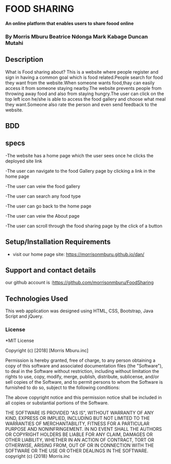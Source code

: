 # FOOD SHARING

#### An online platform that enables users to share foood online

### By **Morris Mburu Beatrice Ndonga Mark Kabage Duncan Mutahi**

## Description

What is Food sharing about? This is a website where people register and sign in having a common goal which is food related.People search for food they want from the website.When someone wants food,thay can easily access it from someone staying nearby.The website prevents people from throwing away food and also from staying hungry.The user can click on the top left icon he/she is able to access the food gallery and choose what meal they want.Someone also rate the person and even send feedback to the website.

## BDD

## specs

-The website has a home page which the user sees once he clicks the deployed site link

-The user can navigate to the food Gallery page by clicking a link in the home page

-The user can veiw the food gallery

-The user can search any food type

-The user can go back to the home page

-The user can veiw the About page

-The user can scroll through the food sharing page by the click of a button

## Setup/Installation Requirements

* visit our home page site: https://morrisonmburu.github.io/dan/

## Support and contact details

our github account is :https://github.com/morrisonmburu/FoodSharing

## Technologies Used

This web application was designed using HTML, CSS, Bootstrap, Java Script and jQuery.

### License

*MIT License

Copyright (c) [2018] [Morris Mburu.inc]

Permission is hereby granted, free of charge, to any person obtaining a copy
of this software and associated documentation files (the "Software"), to deal
in the Software without restriction, including without limitation the rights
to use, copy, modify, merge, publish, distribute, sublicense, and/or sell
copies of the Software, and to permit persons to whom the Software is
furnished to do so, subject to the following conditions:

The above copyright notice and this permission notice shall be included in all
copies or substantial portions of the Software.

THE SOFTWARE IS PROVIDED "AS IS", WITHOUT WARRANTY OF ANY KIND, EXPRESS OR
IMPLIED, INCLUDING BUT NOT LIMITED TO THE WARRANTIES OF MERCHANTABILITY,
FITNESS FOR A PARTICULAR PURPOSE AND NONINFRINGEMENT. IN NO EVENT SHALL THE
AUTHORS OR COPYRIGHT HOLDERS BE LIABLE FOR ANY CLAIM, DAMAGES OR OTHER
LIABILITY, WHETHER IN AN ACTION OF CONTRACT, TORT OR OTHERWISE, ARISING FROM,
OUT OF OR IN CONNECTION WITH THE SOFTWARE OR THE USE OR OTHER DEALINGS IN THE
SOFTWARE.
copyright (c) {2018} Morris.inc


